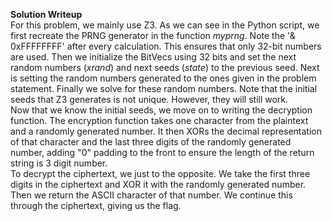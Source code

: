 **Solution Writeup**\
For this problem, we mainly use Z3. As we can see in the Python script, we first recreate 
the PRNG generator in the function *myprng*. Note the '& 0xFFFFFFFF' after every calculation.
This ensures that only 32-bit numbers are used. Then we initialize the BitVecs using 32 bits and 
set the next random numbers (*xrand*) and next seeds (*state*) to the previous seed. Next is 
setting the random numbers generated to the ones given in the problem statement. Finally we 
solve for these random numbers. Note that the initial seeds that Z3 generates is not unique. 
However, they will still work.\
Now that we know the initial seeds, we move on to writing the decryption function. The encryption
function takes one character from the plaintext and a randomly generated number. It then XORs the 
decimal representation of that character and the last three digits of the randomly generated number, adding "0"
padding to the front to ensure the length of the return string is 3 digit number.\
To decrypt the ciphertext, we just to the opposite. We take the first three digits in the ciphertext
and XOR it with the randomly generated number. Then we return the ASCII character of that number. We continue
this through the ciphertext, giving us the flag.